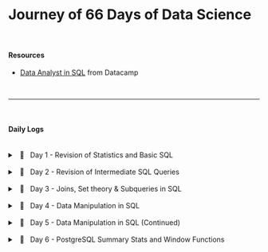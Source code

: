# Journey of 66 Days of Data Science

<br/>

#### Resources

- [Data Analyst in SQL](https://app.datacamp.com/learn/career-tracks/data-analyst-in-sql) from Datacamp

<br/>
<hr/>
</br/>

#### Daily Logs

<br/>
<details> 
	<br/>
    <summary> &nbsp; 📝 &nbsp; Day 1 - Revision of Statistics and Basic SQL </summary>

    🗓️ Date: 2023-02-15

##### Resources : 

Course
- <a href="https://app.datacamp.com/learn/courses/introduction-to-statistics">Introduction to Statistics (Datacamp)</a>
- <a href="https://app.datacamp.com/learn/courses/introduction-to-sql">Introduction to SQL (Datacamp)</a>

<center>
    <hr style="border: 0; height: 3px; width: 70%; text-align: center;">
</center>

##### Summary:

<p align="justify">
    While taking the course <a href="https://app.datacamp.com/learn/courses/introduction-to-statistics" target="_blank">Introduction to Statistics</a> as part of the track <a href="https://app.datacamp.com/learn/career-tracks/data-analyst-in-sql" target="_blank">Data Analyst in SQL,</a> I had the chance to review probability, distributions, the central limit theorem, correlation, and hypothesis testing. While revising the dependence and conditional probabilities, I was also able to recall the normal and poisson distributions (k = * n). 
</p>

<p align="justify">
    I also took <a href="https://app.datacamp.com/learn/courses/introduction-to-sql" target="_blank">Introduction to SQL</a> as part of the same curriculum, which helped me revise the basic sql queries to read and view data from tables. Because of this revision, I learned about "VIEW," a concept I was never aware of before. To summarize, views are virtual tables whose contents are determined by queries. It only allows you to restrict access to the database and does not significantly increase the performance of SQL queries. Nonetheless, it was a useful trick to have in my SQL toolbox for increasing readability.
</p>

---

</details>



<br/>
<details> 
	<br/>
    <summary> &nbsp; 📝 &nbsp; Day 2 - Revision of Intermediate SQL Queries </summary>

    🗓️ Date: 2023-02-16

##### Resources : 

Course
- <a href="https://app.datacamp.com/learn/courses/intermediate-sql">Intermediate SQL (Datacamp)</a>

<center>
    <hr style="border: 0; height: 3px; width: 70%; text-align: center;">
</center>

##### Summary:

<p align="justify">
    Continuing on from Day 1, I chose the <a href="https://app.datacamp.com/learn/courses/intermediate-sql" target="_blank">Intermediate SQL</a> course from the same track, which included queries for selecting, filtering, aggregating, sorting, and grouping. Unlike the previous time, I did not get to learn a new concept, but it was a good recollection of all these principles, particularly concerning conventions for writing SQL to promote readability, as I had become a little sloopy regarding this.
</p>

----

</details>

<br/>
<details> 
	<br/>
    <summary> &nbsp; 📝 &nbsp; Day 3 - Joins, Set theory & Subqueries in SQL </summary>

    🗓️ Date: 2023-02-17

##### Resources : 

Course
- <a href="https://app.datacamp.com/learn/courses/joining-data-in-sql">Joining Data in SQL (Datacamp)</a>

<center>
    <hr style="border: 0; height: 3px; width: 70%; text-align: center;">
</center>

##### Summary:

<p align="justify">
    I took the course <a href="https://app.datacamp.com/learn/courses/joining-data-in-sql" target="_blank">Joining Data in SQL</a>, the fifth Course under the track <a href="https://app.datacamp.com/learn/career-tracks/data-analyst-in-sql" target="_blank">Data Analyst in SQL</a>. It included an introduction to various types of joins (inner, outer, cross & self) as well as set theory (union, intersect & except) joins. The cross joins and set theory section was incredibly beneficial as my perspective on desiging tables using minimal readable query was expanded due to these concepts.  While I recall reading about it in my undergrad curriculum, putting it into practice has helped me comprehend it much better. In addition, subqueries in the "WHERE", "FROM" and "SELECT" keywords were covered in the course. I had never used subqueries in the "SELECT" & "FROM" section before, hence I learned some cool tricks up my sleeves. I have added some syntaxes that I learned as follows:
</p>

<center>
    <hr style="border: 0; height: 3px; width: 70%; text-align: center;">
</center>

##### Notes:

Cross Join Query
```
--- Creates all possible combinations
SELECT column_name(s)
FROM table1
CROSS JOIN table2;
```

</br>

Operators
```
--- UNION Operator : shows unique rows
SELECT column_name(s) FROM table1
UNION
SELECT column_name(s) FROM table2;

--- UNION ALL Operator : shows duplicate rows
SELECT column_name(s) FROM table1
UNION ALL
SELECT column_name(s) FROM table2;

--- EXCEPT Operator : shows rows not present in the table
SELECT column_name(s) FROM table1
EXCEPT
SELECT column_name(s) FROM table2;
```

</br>

Subquery

```
--- Example 1: Sub query with in WHERE

SELECT name, country_code
FROM cities
WHERE name in (
    SELECT capital
    FROM countries
)


--- Example 2: Sub query with in SELECT

SELECT countries.name AS country_name, (
        SELECT COUNT(*)
        FROM cities
        WHERE cities.country_code = country.code
    ) AS cities_num
FROM countries


--- Example 3: Sub query with in FROM

SELECT coutries.name AS country_name, lang_num
FROM countries,
    (SELECT code, COUNT(*) AS lang_num
    FROM languages
    GROUP BY code) AS sub
WHERE countries.code = sub.code
ORDER BY lang_num DESC;
```

----

</details>

<br/>
<details> 
	<br/>
    <summary> &nbsp; 📝 &nbsp; Day 4 - Data Manipulation in SQL </summary>

    🗓️ Date: 2023-02-20

##### Resources : 

Course
- <a href="https://app.datacamp.com/learn/courses/data-manipulation-in-sql">Data Manipulation in SQL (Datacamp)</a>

<center>
    <hr style="border: 0; height: 3px; width: 70%; text-align: center;">
</center>

##### Summary:

<p align="justify">
    Machine learning, the most trending topic in today's generation is nothing more than a series of if and else statements. With SQL, a similar scenario occurs when you use the CASE statement to insert new values into a table based on existing records. To be more specific, the first module in <a href="https://app.datacamp.com/learn/courses/data-manipulation-in-sql" target="_blank">Data Manipulation in SQL</a> that I took,' 'We'll Take the CASE' module focused on using case statements to generate labels, probability, and percentage based on supplied criteria. While accounting for only one-quarter of the course, this subject proved useful in a variety of ways. The following are some examples of the statement:
</p>

<center>
    <hr style="border: 0; height: 3px; width: 70%; text-align: center;">
</center>

##### Notes:

CASE Statement
```
--- Example 1 : Basic

SELECT title,
    length,
    CASE
        WHEN length> 0 AND length <= 50
            THEN 'Short'
        WHEN length > 50 AND length <= 120
            THEN 'Medium'
        WHEN length> 120
            THEN 'Long'
        ELSE
            'Outlier'
    END AS duration
FROM film
ORDER BY title;


--- Example 2 : Count

SELECT
    c.name AS country,
    -- Count games from the 2012/2013 season
    count(CASE WHEN m.season = '2012/2013'
            THEN m.id ELSE NULL end) AS matches_2012_2013
FROM country AS c
LEFT JOIN match AS m
ON c.id = m.country_id
-- Group by country name alias
GROUP BY country;


--- Example 3 : Percentage

SELECT
    c.name AS country,
    -- Round the percentage of tied games to 2 decimal points
    ROUND(AVG(CASE WHEN m.season='2013/2014' AND m.home_goal = m.away_goal THEN 1
            WHEN m.season='2013/2014' AND m.home_goal != m.away_goal THEN 0
            END),2) AS pct_ties_2013_2014,
    ROUND(AVG(CASE WHEN m.season='2014/2015' AND m.home_goal = m.away_goal THEN 1
            WHEN m.season='2014/2015' AND m.home_goal != m.away_goal THEN 0
            END),2) AS pct_ties_2014_2015
FROM country AS c
LEFT JOIN matches AS m
ON c.id = m.country_id
    GROUP BY country;
```

----

</details>

<br/>
<details> 
	<br/>
    <summary> &nbsp; 📝 &nbsp; Day 5 - Data Manipulation in SQL (Continued)</summary>

    🗓️ Date: 2023-02-21

##### Resources : 

Course
- <a href="https://app.datacamp.com/learn/courses/data-manipulation-in-sql">Data Manipulation in SQL (Datacamp)</a>

<center>
    <hr style="border: 0; height: 3px; width: 70%; text-align: center;">
</center>

##### Summary:

<p align="justify">
    Continuing the remaining modules <a href="https://app.datacamp.com/learn/courses/data-manipulation-in-sql" target="_blank">Data Manipulation in SQL</a> course, I was able to gain insights on Simple Subqueires Joins, Correlated Subqueries (takes higher processing time), Multiple/Nested Subqueries, and Common Table Expressions (CTE). These concepts were handful in allowing to perform complex actions within SQL and gain data points that I once thought were only possible through pandas (a python library).
</p>

<p align="justify">
    However, more significantly, I learned about window functions and the various types, such as Over, Rank, Partition, and Slide, throughout this course. While I had seen it before, I had never utilized it in practice, and I am pleased that this course allowed me to do so. Aggregating on columns that aren't in the grouping columns is likely the most useful skill to have, especially when doing comparative analysis.
</p>

<center>
    <hr style="border: 0; height: 3px; width: 70%; text-align: center;">
</center>

##### Notes:

Correlated subquery with multiple conditions
```
SELECT
    -- Select country ID, date, home, and away goals from match
    main.country_id,
    main.date,
    main.home_goal,
    main.away_goal
FROM match AS main
WHERE
    -- Filter for matches with the highest number of goals scored
    (home_goal + away_goal) >
        (SELECT MAX(home_goal + sub.away_goal)
        FROM match AS sub
        WHERE main.country_id = sub.country_id
            AND main.season = sub.season);
```

<br>

Common Table Expressions
````
    WITH match_list AS (
        SELECT
            country_id,
            id
        FROM match
    -- Select league and count of matches from the CTE
    SELECT
        l.name AS league,
        COUNT(match_list.id) AS matches
    FROM league AS l
    -- Join the CTE to the league table
    LEFT JOIN match_list ON l.id = match_list.country_id
    GROUP BY l.name;
````

<br/>

Window Function
```
-- Example 1 : Over function

SELECT
    m.id,
    c.name AS country,
    m.season,
    m.home_goal,
    m.away_goal,
    -- Use a window to include the aggregate average in each row
    AVG(m.home_goal + m.away_goal) OVER() AS overall_avg
FROM match AS m
LEFT JOIN country AS c ON m.country_id = c.id;


-- Example 2 : Rank function

SELECT
    l.name AS league,
    AVG(m.home_goal + m.away_goal) AS avg_goals,
    -- Rank each league according to the average goals
    RANK() OVER(ORDER BY AVG(m.home_goal + m.away_goal) DESC) AS league_rank
FROM league AS l
LEFT JOIN match AS m
ON l.id = m.country_id
WHERE m.season = '2011/2012'
GROUP BY l.name
ORDER BY league_rank;


-- Example 3 : Partition function

SELECT
    c.name,
    m.season,
    (home_goal + away_goal) AS goals,
    AVG(home_goal + away_goal)
        OVER(PARTITION BY m.season, c.name) AS season_country_avg
FROM country AS c
LEFT JOIN match AS m
ON c.id = m.country_id;


-- Example 4 : Sliding Function

SELECT
    date,
    home_goal,
    away_goal,
    -- Create a running total and running average of home goals
    SUM(home_goal) OVER(ORDER BY date
        ROWS BETWEEN UNBOUNDED PRECEDING AND CURRENT ROW) AS running_total,
    AVG(home_goal) OVER(ORDER BY date
        ROWS BETWEEN UNBOUNDED PRECEDING AND CURRENT ROW) AS running_avg
FROM match
WHERE
    hometeam_id = 9908
    AND season = '2011/2012';
```

----

</details>

<br/>
<details> 
	<br/>
    <summary> &nbsp; 📝 &nbsp; Day 6 - PostgreSQL Summary Stats and Window Functions</summary>

    🗓️ Date: 2023-02-22

##### Resources : 

Course
- <a href="https://app.datacamp.com/learn/courses/postgresql-summary-stats-and-window-functions">PostgreSQL Summary Stats and Window Functions  (Datacamp)</a>
-<a href="https://www.kaggle.com/learn/advanced-sql">Advanced SQL (Kaggle)</a>

Articles
- <a href="https://medium.com/yavar/window-functions-in-sql-a7239bb97104">Window functions in SQL (Medium)</a>

----

##### Summary:

<p align="justify">
With the continuation of window functions, I have gotten slightly familiar with the notion of window function types, particularly fetching, framing, and ranking functions, which I had practiced today. While these functions seemed intimidating at first, they turned out to be considerably easy than I had anticipated.
</p>

<p align="justify">
Beside this,  I attempted to put my knowledge into practice by answering practice questions in the "Advanced sql" section of kaggle. It was a valuable experience since I was able to accurately utilize window functions and also learn about the 'UNNEST' function to load nested and repeated data from the tables.
</p>

----

##### Notes:

Fetching functions
| Syntax | Description 
| --- | ----------- 
| `LAG(column, n)` | Returns column's value at the row  `n` rows before the current row
| `LEAD(column, n)` | Returns column's value at the row `n` rows after the current row
| `FIRST_VALUE(column)` | Returns the first value in table or partition
| `LAST_VALUE(column)` | Returns the last value in table or partition

</br>

Framing functions
| Syntax | Description 
| --- | ----------- 
| ROW/RANGE | Uses the given row or range as a frame.
| PRECEDING | Rows before the current row.
| UNBOUNDED PRECEDING | Return all rows before the current row.
| UNBOUNDED FOLLOWING | Return all rows after the current row.
| CURRENT ROW | Current row of query execution.

</br>

Ranking Functions
| Syntax | Description 
| --- | ----------- 
| ROW_NUMBER | Unique sequential number for each row in the specified partition
| RANK | Unique rank number for the each distinct row within the specified partition, but equal values share same rank
| DENSE_RANK | Unique rank number for the each distinct row within the specified partition without skipping any duplicate values
| NTILE FOLLOWING | Distribute the rows in to the rows set with a specific number of groups.

----

</details>
